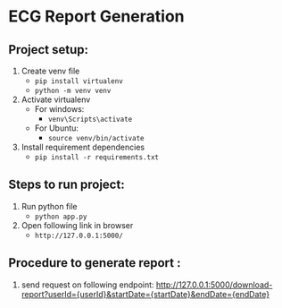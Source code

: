 # ECG Report Generation
## Project setup:
1. Create venv file
    - `pip install virtualenv`
    - `python -m venv venv`
2. Activate virtualenv
    - For windows:
      - `venv\Scripts\activate`
    - For Ubuntu:
      - `source venv/bin/activate`
3. Install requirement dependencies 
    - `pip install -r requirements.txt`

## Steps to run project:
1. Run python file
   - `python app.py`
2. Open following link in browser
   - `http://127.0.0.1:5000/`

## Procedure to generate report :
1. send request on following endpoint:
   http://127.0.0.1:5000/download-report?userId={userId}&startDate={startDate}&endDate={endDate}
  
